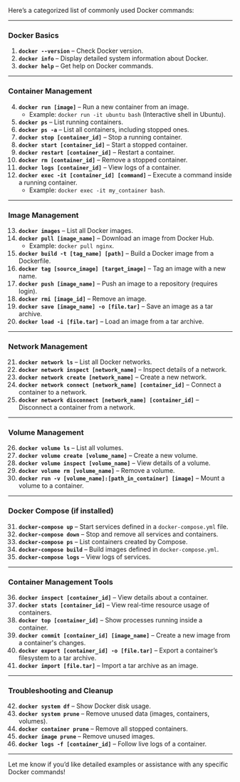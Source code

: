 Here’s a categorized list of commonly used Docker commands:

---

### Docker Basics
1. **`docker --version`** – Check Docker version.
2. **`docker info`** – Display detailed system information about Docker.
3. **`docker help`** – Get help on Docker commands.

---

### Container Management
4. **`docker run [image]`** – Run a new container from an image.
    - Example: `docker run -it ubuntu bash` (Interactive shell in Ubuntu).
5. **`docker ps`** – List running containers.
6. **`docker ps -a`** – List all containers, including stopped ones.
7. **`docker stop [container_id]`** – Stop a running container.
8. **`docker start [container_id]`** – Start a stopped container.
9. **`docker restart [container_id]`** – Restart a container.
10. **`docker rm [container_id]`** – Remove a stopped container.
11. **`docker logs [container_id]`** – View logs of a container.
12. **`docker exec -it [container_id] [command]`** – Execute a command inside a running container.
    - Example: `docker exec -it my_container bash`.

---

### Image Management
13. **`docker images`** – List all Docker images.
14. **`docker pull [image_name]`** – Download an image from Docker Hub.
    - Example: `docker pull nginx`.
15. **`docker build -t [tag_name] [path]`** – Build a Docker image from a Dockerfile.
16. **`docker tag [source_image] [target_image]`** – Tag an image with a new name.
17. **`docker push [image_name]`** – Push an image to a repository (requires login).
18. **`docker rmi [image_id]`** – Remove an image.
19. **`docker save [image_name] -o [file.tar]`** – Save an image as a tar archive.
20. **`docker load -i [file.tar]`** – Load an image from a tar archive.

---

### Network Management
21. **`docker network ls`** – List all Docker networks.
22. **`docker network inspect [network_name]`** – Inspect details of a network.
23. **`docker network create [network_name]`** – Create a new network.
24. **`docker network connect [network_name] [container_id]`** – Connect a container to a network.
25. **`docker network disconnect [network_name] [container_id]`** – Disconnect a container from a network.

---

### Volume Management
26. **`docker volume ls`** – List all volumes.
27. **`docker volume create [volume_name]`** – Create a new volume.
28. **`docker volume inspect [volume_name]`** – View details of a volume.
29. **`docker volume rm [volume_name]`** – Remove a volume.
30. **`docker run -v [volume_name]:[path_in_container] [image]`** – Mount a volume to a container.

---

### Docker Compose (if installed)
31. **`docker-compose up`** – Start services defined in a `docker-compose.yml` file.
32. **`docker-compose down`** – Stop and remove all services and containers.
33. **`docker-compose ps`** – List containers created by Compose.
34. **`docker-compose build`** – Build images defined in `docker-compose.yml`.
35. **`docker-compose logs`** – View logs of services.

---

### Container Management Tools
36. **`docker inspect [container_id]`** – View details about a container.
37. **`docker stats [container_id]`** – View real-time resource usage of containers.
38. **`docker top [container_id]`** – Show processes running inside a container.
39. **`docker commit [container_id] [image_name]`** – Create a new image from a container's changes.
40. **`docker export [container_id] -o [file.tar]`** – Export a container’s filesystem to a tar archive.
41. **`docker import [file.tar]`** – Import a tar archive as an image.

---

### Troubleshooting and Cleanup
42. **`docker system df`** – Show Docker disk usage.
43. **`docker system prune`** – Remove unused data (images, containers, volumes).
44. **`docker container prune`** – Remove all stopped containers.
45. **`docker image prune`** – Remove unused images.
46. **`docker logs -f [container_id]`** – Follow live logs of a container.

---

Let me know if you’d like detailed examples or assistance with any specific Docker commands!